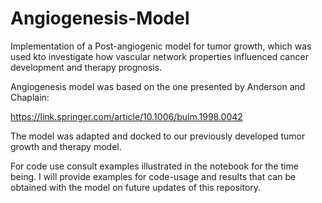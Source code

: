 # Angiogenesis-Model

Implementation of a Post-angiogenic model for tumor growth, which was used kto investigate how vascular network properties influenced cancer development and therapy prognosis.

Angiogenesis model was based on the one presented by Anderson and Chaplain:

<url>https://link.springer.com/article/10.1006/bulm.1998.0042</url>

The model was adapted and docked to our previously developed tumor growth and therapy model. 




For code use consult examples illustrated in the notebook for the time being. I will provide examples for code-usage and results that can be obtained with the model on future updates of this repository.                                                                                    


